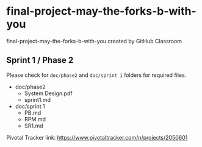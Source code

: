 # final-project-may-the-forks-b-with-you
final-project-may-the-forks-b-with-you created by GitHub Classroom

## Sprint 1 / Phase 2
Please check for `doc/phase2` and `doc/sprint 1` folders for required files.
 - doc/phase2
    - System Design.pdf
    - sprint1.md
 - doc/sprint 1
    - PB.md
    - RPM.md
    - SR1.md

Pivotal Tracker link: https://www.pivotaltracker.com/n/projects/2050601
